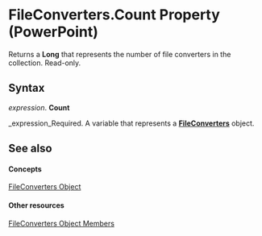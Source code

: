 
# FileConverters.Count Property (PowerPoint)

Returns a  **Long** that represents the number of file converters in the collection. Read-only.


## Syntax

 _expression_. **Count**

 _expression_Required. A variable that represents a  **[FileConverters](b175c08d-a910-636e-cdbe-d4f0e6af595e.md)** object.


## See also


#### Concepts


 [FileConverters Object](b175c08d-a910-636e-cdbe-d4f0e6af595e.md)
#### Other resources


 [FileConverters Object Members](99224ae3-3fe9-5f30-78d0-71280ae1fc9d.md)

